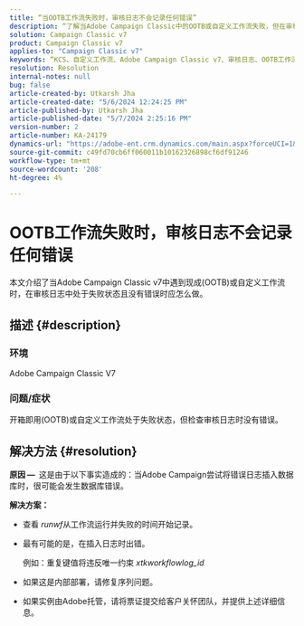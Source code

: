 ```yaml
---
title: “当OOTB工作流失败时，审核日志不会记录任何错误”
description: “了解当Adobe Campaign Classic中的OOTB或自定义工作流失败，但在审核日志中未发现错误时该怎么做。”
solution: Campaign Classic v7
product: Campaign Classic v7
applies-to: "Campaign Classic v7"
keywords: “KCS、自定义工作流、Adobe Campaign Classic v7、审核日志、OOTB工作流、ACC”
resolution: Resolution
internal-notes: null
bug: false
article-created-by: Utkarsh Jha
article-created-date: "5/6/2024 12:24:25 PM"
article-published-by: Utkarsh Jha
article-published-date: "5/7/2024 2:25:16 PM"
version-number: 2
article-number: KA-24179
dynamics-url: "https://adobe-ent.crm.dynamics.com/main.aspx?forceUCI=1&pagetype=entityrecord&etn=knowledgearticle&id=ffbc5f91-a30b-ef11-9f89-000d3a32bd42"
source-git-commit: c49fd70cb6ff060011b10162326898cf6df91246
workflow-type: tm+mt
source-wordcount: '208'
ht-degree: 4%

---
```


# OOTB工作流失败时，审核日志不会记录任何错误


本文介绍了当Adobe Campaign Classic v7中遇到现成(OOTB)或自定义工作流时，在审核日志中处于失败状态且没有错误时应怎么做。

## 描述 {#description}


### <b>环境</b>

Adobe Campaign Classic V7



### <b>问题/症状</b>

开箱即用(OOTB)或自定义工作流处于失败状态，但检查审核日志时没有错误。


## 解决方法 {#resolution}


<b>原因 —  </b>这是由于以下事实造成的：当Adobe Campaign尝试将错误日志插入数据库时，很可能会发生数据库错误。



<b>解决方案：</b>

- 查看 *runwf*&#x200B;从工作流运行并失败的时间开始记录。
- 最有可能的是，在插入日志时出错。

  例如：重复键值将违反唯一约束 *xtkworkflowlog_id*
- 如果这是内部部署，请修复序列问题。
- 如果实例由Adobe托管，请将票证提交给客户关怀团队，并提供上述详细信息。

